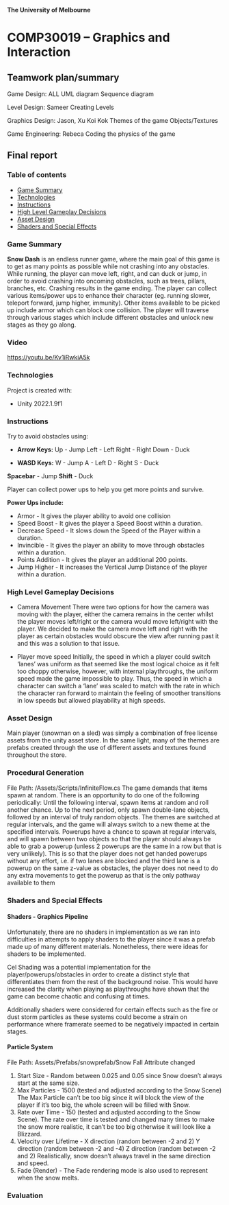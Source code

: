 **The University of Melbourne**

# COMP30019 – Graphics and Interaction

## Teamwork plan/summary

<!-- [[StartTeamworkPlan]] PLEASE LEAVE THIS LINE UNTOUCHED -->

<!-- Fill this section by Milestone 1 (see specification for details) -->

Game Design: ALL
UML diagram
Sequence diagram

Level Design: Sameer
Creating Levels

Graphics Design: Jason, Xu Koi Kok
Themes of the game
Objects/Textures

Game Engineering: Rebeca
Coding the physics of the game

<!-- [[EndTeamworkPlan]] PLEASE LEAVE THIS LINE UNTOUCHED -->

## Final report

### Table of contents

- [Game Summary](#game-summary)
- [Technologies](#technologies)
- [Instructions](#instructions)
- [High Level Gameplay Decisions](#gameplay-design-decisions)
- [Asset Design](#asset-design)
- [Shaders and Special Effects](#shaders-and-special-effects)

### Game Summary

**Snow Dash** is an endless runner game, where the main goal of this game is to get as many points as possible while not crashing into any obstacles. While running, the player can move left, right, and can duck or jump, in order to avoid crashing into oncoming obstacles, such as
trees, pillars, branches, etc. Crashing results in the game ending. The player can collect various items/power ups to enhance their character (eg. running slower, teleport forward, jump higher, immunity). Other items available to be picked up include armor which can block one collision.
The player will traverse through various stages which include different obstacles and unlock new stages as they go along.

### Video

https://youtu.be/Kv1iRwkiA5k

### Technologies

Project is created with:

- Unity 2022.1.9f1

### Instructions

Try to avoid obstacles using:

- **Arrow Keys:**
  Up - Jump
  Left - Left
  Right - Right
  Down - Duck

- **WASD Keys:**
  W - Jump
  A - Left
  D - Right
  S - Duck

**Spacebar** - Jump
**Shift** - Duck

Player can collect power ups to help you get more points and survive.

**Power Ups include:**

- Armor - It gives the player ability to avoid one collision
- Speed Boost - It gives the player a Speed Boost within a duration.
- Decrease Speed - It slows down the Speed of the Player within a duration.
- Invincible - It gives the player an ability to move through obstacles within a duration.
- Points Addition - It gives the player an additional 200 points.
- Jump Higher - It increases the Vertical Jump Distance of the player within a duration.

### High Level Gameplay Decisions

- Camera Movement
  There were two options for how the camera was moving with the player, either the camera remains in the center whilst the player moves left/right or the camera would move left/right with the player. We decided to make the camera move left and right with the player as certain obstacles would obscure the view after running past it and this was a solution to that issue.

- Player move speed
  Initially, the speed in which a player could switch ‘lanes’ was uniform as that seemed like the most logical choice as it felt too choppy otherwise, however, with internal playthroughs, the uniform speed made the game impossible to play. Thus, the speed in which a character can switch a ‘lane’ was scaled to match with the rate in which the character ran forward to maintain the feeling of smoother transitions in low speeds but allowed playability at high speeds.

### Asset Design

Main player (snowman on a sled) was simply a combination of free license assets from the unity asset store. In the same light, many of the themes are prefabs created through the use of different assets and textures found throughout the store.

### Procedural Generation

File Path: /Assets/Scripts/InfiniteFlow.cs
The game demands that items spawn at random. There is an opportunity to do one of the following periodically:
Until the following interval, spawn items at random and roll another chance.
Up to the next period, only spawn double-lane objects, followed by an interval of truly random objects.
The themes are switched at regular intervals, and the game will always switch to a new theme at the specified intervals.
Powerups have a chance to spawn at regular intervals, and will spawn between two objects so that the player should always be able to grab a powerup (unless 2 powerups are the same in a row but that is very unlikely). This is so that the player does not get handed powerups without any effort, i.e. if two lanes are blocked and the third lane is a powerup on the same z-value as obstacles, the player does not need to do any extra movements to get the powerup as that is the only pathway available to them

### Shaders and Special Effects

#### Shaders - Graphics Pipeline

Unfortunately, there are no shaders in implementation as we ran into difficulties in attempts to apply shaders to the player since it was a prefab made up of many different materials. Nonetheless, there were ideas for shaders to be implemented.

Cel Shading was a potential implementation for the player/powerups/obstacles in order to create a distinct style that differentiates them from the rest of the background noise. This would have increased the clarity when playing as playthroughs have shown that the game can become chaotic and confusing at times.

Additionally shaders were considered for certain effects such as the fire or dust storm particles as these systems could become a strain on performance where framerate seemed to be negatively impacted in certain stages.

#### Particle System

File Path: Assets/Prefabs/snowprefab/Snow Fall
Attribute changed

1. Start Size - Random between 0.025 and 0.05 since Snow doesn’t always start at the same size.
2. Max Particles - 1500 (tested and adjusted according to the Snow Scene)
   The Max Particle can’t be too big since it will block the view of the player if it’s too big, the whole screen will be filled with Snow.
3. Rate over Time - 150 (tested and adjusted according to the Snow Scene).
   The rate over time is tested and changed many times to make the snow more realistic, it can’t be too big otherwise it will look like a Blizzard.
4. Velocity over Lifetime - X direction (random between -2 and 2)
   Y direction (random between -2 and -4)
   Z direction (random between -2 and 2)
   Realistically, snow doesn’t always travel in the same direction and speed.
5. Fade (Render) - The Fade rendering mode is also used to represent when the snow melts.

### Evaluation
